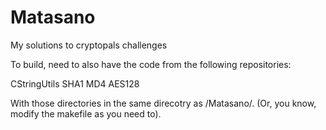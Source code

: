 # Matasano
My solutions to cryptopals challenges

To build,  need to also have the code from the following repositories:

CStringUtils
SHA1
MD4
AES128

With those directories in the same direcotry as /Matasano/.
(Or, you know, modify the makefile as you need to). 
